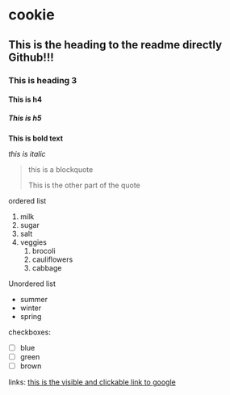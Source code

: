 # cookie

## This is the heading to the readme directly Github!!!

### This is heading 3

#### This is h4

##### This is h5

**This is bold text**

_this is italic_

> this is a blockquote
> 
>This is the other part of the quote

ordered list
1. milk 
2. sugar 
3. salt
4. veggies
    1. brocoli
    2. cauliflowers
    3. cabbage
 
Unordered list

- summer 
- winter
- spring

checkboxes:

- [ ] blue
- [ ] green
- [ ] brown

links:
[this is the visible and clickable link to google](http://google.com) 





    

